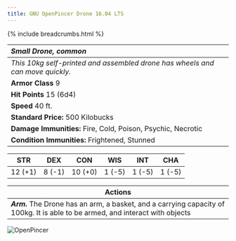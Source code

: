 ```yaml
---
title: GNU OpenPincer Drone 16.04 LTS
---
```

{% include breadcrumbs.html %}

| _Small Drone, common_ | 
|:-------------|
| _This 10kg self-printed and assembled drone has wheels and can move quickly._ | 
| **Armor Class** 9 |
| **Hit Points** 15 (6d4) |
| **Speed** 40 ft.|
| **Standard Price:** 500 Kilobucks |
| **Damage Immunities:** Fire, Cold, Poison, Psychic, Necrotic |
| **Condition Immunities:** Frightened, Stunned |

<table class="abilities">
  <thead><tr><th>STR</th><th>DEX</th><th>CON</th><th>WIS</th><th>INT</th> <th>CHA</th>
    </tr>
  </thead>
  <tbody>
    <tr>
      <td>12 (+1)</td>
      <td>8 (-1)</td>
      <td>10 (+0)</td>
      <td>1 (-5)</td>
      <td>1 (-5)</td>
      <td>1 (-5)</td>
    </tr>
  </tbody>
</table>

| **Actions** |
|---|
| ***Arm.***  The Drone has an arm, a basket, and a carrying capacity of 100kg.  It is able to be armed, and interact with objects |

![OpenPincer](/{{site.baseurl}}/images/OpenPincer.jpg)